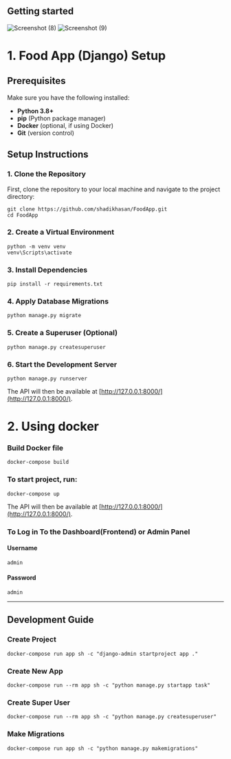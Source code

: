 ## Getting started
![Screenshot (8)](https://github.com/user-attachments/assets/ac5efdbd-20e3-49a9-aef8-ea64100f6972)
![Screenshot (9)](https://github.com/user-attachments/assets/94c526b9-614a-4911-8ff5-bd03e317fe57)

# 1. Food App (Django) Setup

## Prerequisites

Make sure you have the following installed:

- **Python 3.8+**
- **pip** (Python package manager)
- **Docker** (optional, if using Docker)
- **Git** (version control)

## Setup Instructions

### 1. Clone the Repository

First, clone the repository to your local machine and navigate to the project directory:

```
git clone https://github.com/shadikhasan/FoodApp.git
cd FoodApp
```
### 2. Create a Virtual Environment
```
python -m venv venv
venv\Scripts\activate
```
### 3. Install Dependencies
```
pip install -r requirements.txt
```
### 4. Apply Database Migrations
```
python manage.py migrate
```
### 5. Create a Superuser (Optional)
```
python manage.py createsuperuser
```
### 6. Start the Development Server
```
python manage.py runserver
```
The API will then be available at [http://127.0.0.1:8000/](http://127.0.0.1:8000/).


# 2. Using docker
### Build Docker file

```
docker-compose build
```

### To start project, run:

```
docker-compose up
```

The API will then be available at [http://127.0.0.1:8000/](http://127.0.0.1:8000/).

### To Log in To the Dashboard(Frontend) or Admin Panel

#### Username

```
admin
```

#### Password

```
admin
```

---

## Development Guide

### Create Project

```
docker-compose run app sh -c "django-admin startproject app ."
```

### Create New App

```
docker-compose run --rm app sh -c "python manage.py startapp task"
```

### Create Super User

```
docker-compose run --rm app sh -c "python manage.py createsuperuser"
```

### Make Migrations

```
docker-compose run app sh -c "python manage.py makemigrations"
```
